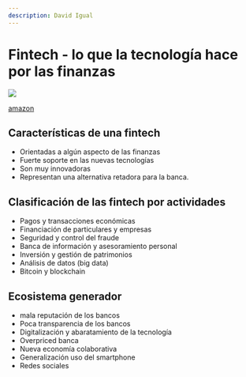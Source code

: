 ```yaml
---
description: David Igual
---
```


# Fintech - lo que la tecnología hace por las finanzas

![](https://m.media-amazon.com/images/I/419JeI0Vm0L.jpg)

[amazon](https://www.amazon.es/Fintech-que-tecnolog%C3%ADa-hace-finanzas-ebook/dp/B01N8OKGKN)

## Características de una fintech

* Orientadas a algún aspecto de las finanzas
* Fuerte soporte en las nuevas tecnologías
* Son muy innovadoras
* Representan una alternativa retadora para la banca.

## Clasificación de las fintech por actividades

* Pagos y transacciones económicas
* Financiación de particulares y empresas
* Seguridad y control del fraude
* Banca de información y asesoramiento personal
* Inversión y gestión de patrimonios
* Análisis de datos \(big data\)
* Bitcoin y blockchain

## Ecosistema generador

* mala reputación de los bancos
* Poca transparencia de los bancos
* Digitalización y abaratamiento de la tecnología
* Overpriced banca
* Nueva economía colaborativa
* Generalización uso del smartphone
* Redes sociales

